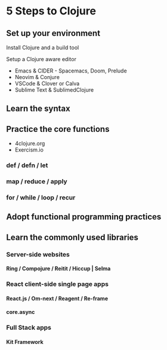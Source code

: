 # 5 Steps to Clojure

## Set up your environment

Install Clojure and a build tool

Setup a Clojure aware editor
* Emacs & CIDER - Spacemacs, Doom, Prelude
* Neovim & Conjure
* VSCode & Clover or Calva
* Sublime Text & SublimedClojure

## Learn the syntax

## Practice the core functions

* 4clojure.org
* Exercism.io


### def / defn / let

### map / reduce / apply

### for / while / loop / recur

## Adopt functional programming practices

## Learn the commonly used libraries

### Server-side websites

#### Ring / Compojure / Reitit / Hiccup | Selma
### React client-side single page apps

#### React.js / Om-next / Reagent / Re-frame

#### core.async

### Full Stack apps


#### Kit Framework
